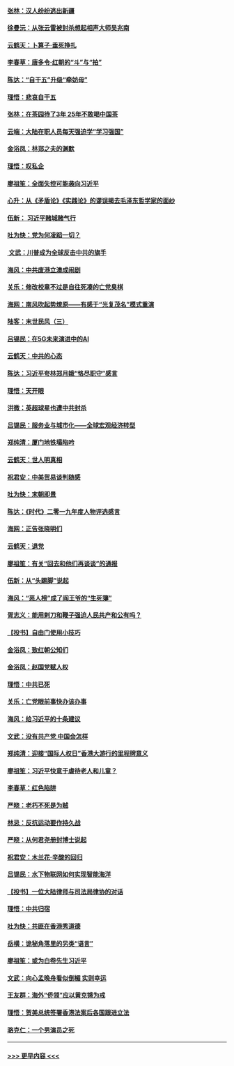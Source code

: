 #### [张林：汉人纷纷逃出新疆](../pages/nsc993/n11743530.md?t=12251355) 
#### [徐曼沅：从张云雷被封杀想起相声大师吴兆南](../pages/nsc993/n11741816.md?t=12251355) 
#### [云鹤天：卜算子‧垂死挣扎](../pages/nsc993/n11739956.md?t=12251355) 
#### [李春草：唐多令‧红朝的“斗”与“拍”](../pages/nsc993/n11739830.md?t=12251355) 
#### [陈达：“自干五”升级“牵妨母”](../pages/nsc993/n11739724.md?t=12251355) 
#### [理悟：悲哀自干五](../pages/nsc993/n11739547.md?t=12251355) 
#### [张林：在茶园待了3年 25年不敢喝中国茶](../pages/nsc993/n11739240.md?t=12251355) 
#### [云端：大陆在职人员每天强迫学“学习强国”](../pages/nsc993/n11738735.md?t=12251355) 
#### [金浴凤：林郑之夫的渊默](../pages/nsc993/n11737735.md?t=12251355) 
#### [理悟：叹私企](../pages/nsc993/n11737715.md?t=12251355) 
#### [廖祖笙：全面失控可能袭向习近平](../pages/nsc993/n11737704.md?t=12251355) 
#### [心升：从《矛盾论》《实践论》的谬误揭去毛泽东哲学家的面纱](../pages/nsc993/n11736962.md?t=12251355) 
#### [伍新： 习近平赌城赌气行](../pages/nsc993/n11736929.md?t=12251355) 
#### [吐为快：党为何凌蹈一切？](../pages/nsc993/n11736915.md?t=12251355) 
#### [ 文武：川普成为全球反击中共的旗手](../pages/nsc993/n11736882.md?t=12251355) 
#### [海风：中共废港立澳成闹剧](../pages/nsc993/n11735857.md?t=12251355) 
#### [关乐：修改校章不过是自往死凑的亡党臭棋](../pages/nsc993/n11735097.md?t=12251355) 
#### [海网：南风吹起势燎原——有感于“光复茂名”模式重演](../pages/nsc993/n11732308.md?t=12251355) 
#### [陆客：末世民风（三）](../pages/nsc993/n11732211.md?t=12251355) 
#### [吕锡民：在5G未来演进中的AI](../pages/nsc993/n11730010.md?t=12251355) 
#### [云鹤天：中共的心态](../pages/nsc993/n11729906.md?t=12251355) 
#### [陈达：习近平夸林郑月娥“恪尽职守”感言](../pages/nsc993/n11729881.md?t=12251355) 
#### [理悟：天开眼](../pages/nsc993/n11729699.md?t=12251355) 
#### [洪微：英超球星也遭中共封杀](../pages/nsc993/n11727243.md?t=12251355) 
#### [吕锡民：服务业与城市化——全球宏观经济转型](../pages/nsc993/n11725845.md?t=12251355) 
#### [郑纯清：厦门地铁塌陷吟](../pages/nsc993/n11725813.md?t=12251355) 
#### [云鹤天：世人明真相](../pages/nsc993/n11725621.md?t=12251355) 
#### [祝君安：中美贸易谈判随感](../pages/nsc993/n11725609.md?t=12251355) 
#### [吐为快：末朝即景](../pages/nsc993/n11723365.md?t=12251355) 
#### [陈达：《时代》二零一九年度人物评选感言](../pages/nsc993/n11723337.md?t=12251355) 
#### [海网：正告张晓明们](../pages/nsc993/n11723228.md?t=12251355) 
#### [云鹤天：退党](../pages/nsc993/n11723056.md?t=12251355) 
#### [廖祖笙：有关“回去和他们再谈谈”的通报](../pages/nsc993/n11722442.md?t=12251355) 
#### [伍新：从“头踢脚”说起](../pages/nsc993/n11722429.md?t=12251355) 
#### [海风：“恶人榜”成了阎王爷的“生死簿”](../pages/nsc993/n11722272.md?t=12251355) 
#### [胥志义：能用剌刀和鞭子强迫人民共产和公有吗？](../pages/nsc993/n11720569.md?t=12251355) 
#### [【投书】自由门使用小技巧](../pages/nsc993/n11720180.md?t=12251355) 
#### [金浴凤：致红朝公知们](../pages/nsc993/n11720563.md?t=12251355) 
#### [金浴凤：赵国党赋人权](../pages/nsc993/n11720533.md?t=12251355) 
#### [理悟：中共已死](../pages/nsc993/n11720233.md?t=12251355) 
#### [关乐：亡党眼前事快办该办事](../pages/nsc993/n11719160.md?t=12251355) 
#### [海风：给习近平的十条建议](../pages/nsc993/n11717616.md?t=12251355) 
#### [文武：没有共产党 中国会怎样](../pages/nsc993/n11717584.md?t=12251355) 
#### [郑纯清：迎接“国际人权日”香港大游行的里程牌意义](../pages/nsc993/n11717417.md?t=12251355) 
#### [廖祖笙：习近平快意于虐待老人和儿童？](../pages/nsc993/n11715313.md?t=12251355) 
#### [李春草：红色陷阱](../pages/nsc993/n11715029.md?t=12251355) 
#### [严晓：老朽不死是为贼](../pages/nsc993/n11712910.md?t=12251355) 
#### [林忌：反抗运动要作持久战](../pages/nsc993/n11712623.md?t=12251355) 
#### [严晓：从何君尧册封博士说起](../pages/nsc993/n11712465.md?t=12251355) 
#### [祝君安：木兰花·辛酸的回归](../pages/nsc993/n11712381.md?t=12251355) 
#### [吕锡民：水下物联网如何实现智能海洋](../pages/nsc993/n11711158.md?t=12251355) 
#### [【投书】一位大陆律师与司法局律协的对话](../pages/nsc993/n11709675.md?t=12251355) 
#### [理悟：中共归宿](../pages/nsc993/n11710059.md?t=12251355) 
#### [吐为快：共匪在香港秀道德](../pages/nsc993/n11709979.md?t=12251355) 
#### [岳横：诡秘角落里的另类“语言”](../pages/nsc993/n11709792.md?t=12251355) 
#### [廖祖笙：或为白卷先生习近平](../pages/nsc993/n11708330.md?t=12251355) 
#### [文武：向心孟晚舟看似倒楣 实则幸运](../pages/nsc993/n11708236.md?t=12251355) 
#### [王友群：海外“侨领”应以黄克锵为戒](../pages/nsc993/n11706176.md?t=12251355) 
#### [理悟：贺美总统签署香港法案后各国跟进立法](../pages/nsc993/n11706853.md?t=12251355) 
#### [骆克仁：一个男演员之死](../pages/nsc993/n11706677.md?t=12251355) 

----
#### [ >>> 更早内容 <<< ](../indexes/nsc993-earlier.md)
